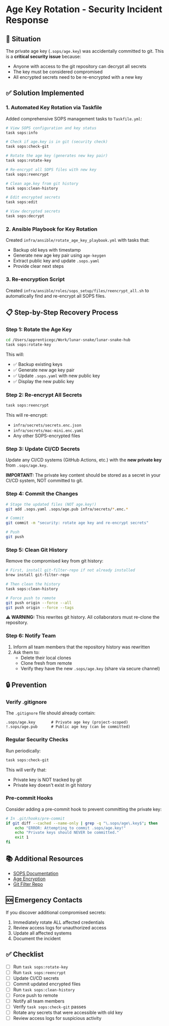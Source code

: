 # Age Key Rotation - Security Incident Response

## 🚨 Situation

The private age key (`.sops/age.key`) was accidentally committed to git. This is a **critical security issue** because:

- Anyone with access to the git repository can decrypt all secrets
- The key must be considered compromised
- All encrypted secrets need to be re-encrypted with a new key

## ✅ Solution Implemented

### 1. Automated Key Rotation via Taskfile

Added comprehensive SOPS management tasks to `Taskfile.yml`:

```bash
# View SOPS configuration and key status
task sops:info

# Check if age.key is in git (security check)
task sops:check-git

# Rotate the age key (generates new key pair)
task sops:rotate-key

# Re-encrypt all SOPS files with new key
task sops:reencrypt

# Clean age.key from git history
task sops:clean-history

# Edit encrypted secrets
task sops:edit

# View decrypted secrets
task sops:decrypt
```

### 2. Ansible Playbook for Key Rotation

Created `infra/ansible/rotate_age_key_playbook.yml` with tasks that:

- Backup old keys with timestamp
- Generate new age key pair using `age-keygen`
- Extract public key and update `.sops.yaml`
- Provide clear next steps

### 3. Re-encryption Script

Created `infra/ansible/roles/sops_setup/files/reencrypt_all.sh` to automatically find and re-encrypt all SOPS files.

## 📋 Step-by-Step Recovery Process

### Step 1: Rotate the Age Key

```bash
cd /Users/apprenticegc/Work/lunar-snake/lunar-snake-hub
task sops:rotate-key
```

This will:

- ✅ Backup existing keys
- ✅ Generate new age key pair
- ✅ Update `.sops.yaml` with new public key
- ✅ Display the new public key

### Step 2: Re-encrypt All Secrets

```bash
task sops:reencrypt
```

This will re-encrypt:

- `infra/secrets/secrets.enc.json`
- `infra/secrets/mac-mini.enc.yaml`
- Any other SOPS-encrypted files

### Step 3: Update CI/CD Secrets

Update any CI/CD systems (GitHub Actions, etc.) with the **new private key** from `.sops/age.key`.

**IMPORTANT:** The private key content should be stored as a secret in your CI/CD system, NOT committed to git.

### Step 4: Commit the Changes

```bash
# Stage the updated files (NOT age.key!)
git add .sops.yaml .sops/age.pub infra/secrets/*.enc.*

# Commit
git commit -m "security: rotate age key and re-encrypt secrets"

# Push
git push
```

### Step 5: Clean Git History

Remove the compromised key from git history:

```bash
# First, install git-filter-repo if not already installed
brew install git-filter-repo

# Then clean the history
task sops:clean-history

# Force push to remote
git push origin --force --all
git push origin --force --tags
```

**⚠️ WARNING:** This rewrites git history. All collaborators must re-clone the repository.

### Step 6: Notify Team

1. Inform all team members that the repository history was rewritten
2. Ask them to:
   - Delete their local clones
   - Clone fresh from remote
   - Verify they have the new `.sops/age.key` (share via secure channel)

## 🔒 Prevention

### Verify .gitignore

The `.gitignore` file should already contain:

```
.sops/age.key       # Private age key (project-scoped)
!.sops/age.pub      # Public age key (can be committed)
```

### Regular Security Checks

Run periodically:

```bash
task sops:check-git
```

This will verify that:

- Private key is NOT tracked by git
- Private key doesn't exist in git history

### Pre-commit Hooks

Consider adding a pre-commit hook to prevent committing the private key:

```bash
# In .git/hooks/pre-commit
if git diff --cached --name-only | grep -q "\.sops/age\.key$"; then
    echo "ERROR: Attempting to commit .sops/age.key!"
    echo "Private keys should NEVER be committed."
    exit 1
fi
```

## 📚 Additional Resources

- [SOPS Documentation](https://github.com/getsops/sops)
- [Age Encryption](https://age-encryption.org/)
- [Git Filter Repo](https://github.com/newren/git-filter-repo)

## 🆘 Emergency Contacts

If you discover additional compromised secrets:

1. Immediately rotate ALL affected credentials
2. Review access logs for unauthorized access
3. Update all affected systems
4. Document the incident

## ✅ Checklist

- [ ] Run `task sops:rotate-key`
- [ ] Run `task sops:reencrypt`
- [ ] Update CI/CD secrets
- [ ] Commit updated encrypted files
- [ ] Run `task sops:clean-history`
- [ ] Force push to remote
- [ ] Notify all team members
- [ ] Verify `task sops:check-git` passes
- [ ] Rotate any secrets that were accessible with old key
- [ ] Review access logs for suspicious activity
